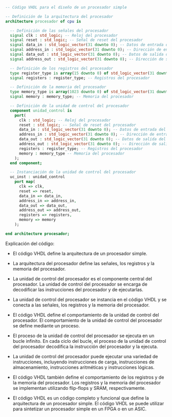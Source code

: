 ```vhdl
-- Código VHDL para el diseño de un procesador simple

-- Definición de la arquitectura del procesador
architecture procesador of cpu is

  -- Definición de las señales del procesador
  signal clk : std_logic; -- Reloj del procesador
  signal reset : std_logic; -- Señal de reset del procesador
  signal data_in : std_logic_vector(31 downto 0); -- Datos de entrada del procesador
  signal address_in : std_logic_vector(31 downto 0); -- Dirección de entrada del procesador
  signal data_out : std_logic_vector(31 downto 0); -- Datos de salida del procesador
  signal address_out : std_logic_vector(31 downto 0); -- Dirección de salida del procesador

  -- Definición de los registros del procesador
  type register_type is array(15 downto 0) of std_logic_vector(31 downto 0);
  signal registers : register_type; -- Registros del procesador

  -- Definición de la memoria del procesador
  type memory_type is array(1023 downto 0) of std_logic_vector(31 downto 0);
  signal memory : memory_type; -- Memoria del procesador

  -- Definición de la unidad de control del procesador
  component unidad_control is
    port(
      clk : std_logic; -- Reloj del procesador
      reset : std_logic; -- Señal de reset del procesador
      data_in : std_logic_vector(31 downto 0); -- Datos de entrada del procesador
      address_in : std_logic_vector(31 downto 0); -- Dirección de entrada del procesador
      data_out : std_logic_vector(31 downto 0); -- Datos de salida del procesador
      address_out : std_logic_vector(31 downto 0); -- Dirección de salida del procesador
      registers : register_type; -- Registros del procesador
      memory : memory_type -- Memoria del procesador
    );
  end component;

  -- Instanciación de la unidad de control del procesador
  uc_inst : unidad_control
    port map(
      clk => clk,
      reset => reset,
      data_in => data_in,
      address_in => address_in,
      data_out => data_out,
      address_out => address_out,
      registers => registers,
      memory => memory
    );

end architecture procesador;
```

Explicación del código:

* El código VHDL define la arquitectura de un procesador simple.

* La arquitectura del procesador define las señales, los registros y la memoria del procesador.

* La unidad de control del procesador es el componente central del procesador. La unidad de control del procesador se encarga de decodificar las instrucciones del procesador y de ejecutarlas.

* La unidad de control del procesador se instancia en el código VHDL y se conecta a las señales, los registros y la memoria del procesador.

* El código VHDL define el comportamiento de la unidad de control del procesador. El comportamiento de la unidad de control del procesador se define mediante un proceso.

* El proceso de la unidad de control del procesador se ejecuta en un bucle infinito. En cada ciclo del bucle, el proceso de la unidad de control del procesador decodifica la instrucción del procesador y la ejecuta.

* La unidad de control del procesador puede ejecutar una variedad de instrucciones, incluyendo instrucciones de carga, instrucciones de almacenamiento, instrucciones aritméticas y instrucciones lógicas.

* El código VHDL también define el comportamiento de los registros y de la memoria del procesador. Los registros y la memoria del procesador se implementan utilizando flip-flops y SRAM, respectivamente.

* El código VHDL es un código completo y funcional que define la arquitectura de un procesador simple. El código VHDL se puede utilizar para sintetizar un procesador simple en un FPGA o en un ASIC.
